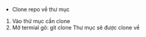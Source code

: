 - Clone repo về thư mục

1. Vào thử mục cần clone
2. Mở termial gõ: git clone <link repo>
   Thư mục sẽ được clone về
